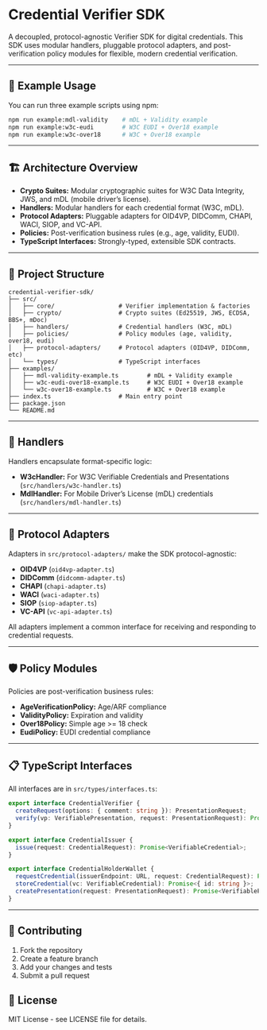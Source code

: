 # Credential Verifier SDK

A decoupled, protocol-agnostic Verifier SDK for digital credentials. This SDK uses modular handlers, pluggable protocol adapters, and post-verification policy modules for flexible, modern credential verification.

---

## 🚀 Example Usage

You can run three example scripts using npm:

```sh
npm run example:mdl-validity    # mDL + Validity example
npm run example:w3c-eudi        # W3C EUDI + Over18 example
npm run example:w3c-over18      # W3C + Over18 example
```

---

## 🏗️ Architecture Overview

- **Crypto Suites:** Modular cryptographic suites for W3C Data Integrity, JWS, and mDL (mobile driver’s license).
- **Handlers:** Modular handlers for each credential format (W3C, mDL).
- **Protocol Adapters:** Pluggable adapters for OID4VP, DIDComm, CHAPI, WACI, SIOP, and VC-API.
- **Policies:** Post-verification business rules (e.g., age, validity, EUDI).
- **TypeScript Interfaces:** Strongly-typed, extensible SDK contracts.

---

## 📁 Project Structure

```
credential-verifier-sdk/
├── src/
│   ├── core/                  # Verifier implementation & factories
│   ├── crypto/                # Crypto suites (Ed25519, JWS, ECDSA, BBS+, mDoc)
│   ├── handlers/              # Credential handlers (W3C, mDL)
│   ├── policies/              # Policy modules (age, validity, over18, eudi)
│   ├── protocol-adapters/     # Protocol adapters (OID4VP, DIDComm, etc)
│   └── types/                 # TypeScript interfaces
├── examples/
│   ├── mdl-validity-example.ts        # mDL + Validity example
│   ├── w3c-eudi-over18-example.ts     # W3C EUDI + Over18 example
│   └── w3c-over18-example.ts          # W3C + Over18 example
├── index.ts                   # Main entry point
├── package.json
└── README.md
```

---

## 🧩 Handlers

Handlers encapsulate format-specific logic:

- **W3cHandler:** For W3C Verifiable Credentials and Presentations (`src/handlers/w3c-handler.ts`)
- **MdlHandler:** For Mobile Driver’s License (mDL) credentials (`src/handlers/mdl-handler.ts`)

---

## 🔌 Protocol Adapters

Adapters in `src/protocol-adapters/` make the SDK protocol-agnostic:

- **OID4VP** (`oid4vp-adapter.ts`)
- **DIDComm** (`didcomm-adapter.ts`)
- **CHAPI** (`chapi-adapter.ts`)
- **WACI** (`waci-adapter.ts`)
- **SIOP** (`siop-adapter.ts`)
- **VC-API** (`vc-api-adapter.ts`)

All adapters implement a common interface for receiving and responding to credential requests.

---

## 🛡️ Policy Modules

Policies are post-verification business rules:

- **AgeVerificationPolicy:** Age/ARF compliance
- **ValidityPolicy:** Expiration and validity
- **Over18Policy:** Simple age >= 18 check
- **EudiPolicy:** EUDI credential compliance

---

## 📋 TypeScript Interfaces

All interfaces are in `src/types/interfaces.ts`:

```typescript
export interface CredentialVerifier {
  createRequest(options: { comment: string }): PresentationRequest;
  verify(vp: VerifiablePresentation, request: PresentationRequest): Promise<VerificationResult>;
}

export interface CredentialIssuer {
  issue(request: CredentialRequest): Promise<VerifiableCredential>;
}

export interface CredentialHolderWallet {
  requestCredential(issuerEndpoint: URL, request: CredentialRequest): Promise<VerifiableCredential>;
  storeCredential(vc: VerifiableCredential): Promise<{ id: string }>;
  createPresentation(request: PresentationRequest): Promise<VerifiablePresentation>;
}
```

---

## 🤝 Contributing

1. Fork the repository
2. Create a feature branch
3. Add your changes and tests
4. Submit a pull request

## 📄 License

MIT License - see LICENSE file for details. 